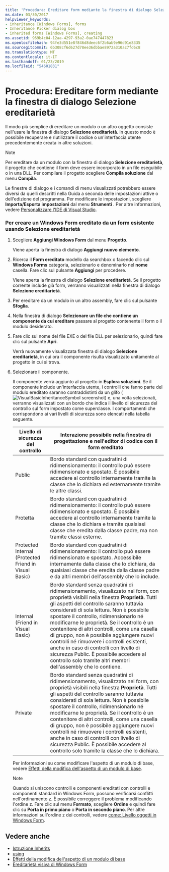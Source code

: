 ```yaml
---
title: 'Procedura: Ereditare form mediante la finestra di dialogo Selezione ereditarietà'
ms.date: 03/30/2017
helpviewer_keywords:
- inheritance [Windows Forms], forms
- Inheritance Picker dialog box
- inherited forms [Windows Forms], creating
ms.assetid: 969b4c04-12aa-4297-93a2-0ae747447823
ms.openlocfilehash: 94fe3d551e8f846d8deec6f2b6ab9e96d91e8335
ms.sourcegitcommit: 6b308cf6d627d78ee36dbbae8972a310ac7fd6c8
ms.translationtype: MT
ms.contentlocale: it-IT
ms.lasthandoff: 01/23/2019
ms.locfileid: "54601831"
---
```

# <a name="how-to-inherit-forms-using-the-inheritance-picker-dialog-box"></a>Procedura: Ereditare form mediante la finestra di dialogo Selezione ereditarietà
Il modo più semplice di ereditare un modulo o un altro oggetto consiste nell'usare la finestra di dialogo **Selezione ereditarietà**. In questo modo è possibile recuperare e riutilizzare il codice o un'interfaccia utente precedentemente creata in altre soluzioni.  
  
> [!NOTE]
>  Per ereditare da un modulo con la finestra di dialogo **Selezione ereditarietà**, il progetto che contiene il form deve essere incorporato in un file eseguibile o in una DLL. Per compilare il progetto scegliere **Compila soluzione** dal menu **Compila**.  
>   
>  Le finestre di dialogo e i comandi di menu visualizzati potrebbero essere diversi da quelli descritti nella Guida a seconda delle impostazioni attive o dell'edizione del programma. Per modificare le impostazioni, scegliere **Importa/Esporta impostazioni** dal menu **Strumenti** . Per altre informazioni, vedere [Personalizzare l'IDE di Visual Studio](/visualstudio/ide/personalizing-the-visual-studio-ide).  
  
### <a name="to-create-a-windows-form-inherited-from-an-existing-form-by-using-the-inheritance-picker"></a>Per creare un Windows Form ereditato da un form esistente usando Selezione ereditarietà  
  
1.  Scegliere **Aggiungi Windows Form** dal menu **Progetto**.  
  
     Viene aperta la finestra di dialogo **Aggiungi nuovo elemento**.  
  
2.  Ricerca il **Form ereditato** modello da searchbox o facendo clic sul **Windows Forms** categoria, selezionarlo e denominarlo nel **nome** casella. Fare clic sul pulsante **Aggiungi** per procedere.  
  
     Viene aperta la finestra di dialogo **Selezione ereditarietà**. Se il progetto corrente include già form, verranno visualizzati nella finestra di dialogo **Selezione ereditarietà**.  
  
3.  Per ereditare da un modulo in un altro assembly, fare clic sul pulsante **Sfoglia**.  
  
4.  Nella finestra di dialogo **Selezionare un file che contiene un componente da cui ereditare** passare al progetto contenente il form o il modulo desiderato.  
  
5.  Fare clic sul nome del file EXE o del file DLL per selezionarlo, quindi fare clic sul pulsante **Apri**.  
  
     Verrà nuovamente visualizzata finestra di dialogo **Selezione ereditarietà**, in cui ora il componente risulta visualizzato unitamente al progetto in cui si trova.  
  
6.  Selezionare il componente.  
  
     Il componente verrà aggiunto al progetto in **Esplora soluzioni**. Se il componente include un'interfaccia utente, i controlli che fanno parte del modulo ereditato saranno contraddistinti da un glifo (![VisualBasicInheritanceSymbol screenshot](../../../../docs/framework/winforms/advanced/media/vbinheritanceglyph.gif "vbInheritanceGlyph")) e, una volta selezionati, verranno visualizzati con un bordo che indica il livello di sicurezza del controllo sul form impostato come superclasse. I comportamenti che corrispondono ai vari livelli di sicurezza sono elencati nella tabella seguente.  
  
    |Livello di sicurezza del controllo|Interazione possibile nella finestra di progettazione e nell'editor di codice con il form ereditato|  
    |-------------------------------|--------------------------------------------------------------------------------|  
    |Public|Bordo standard con quadratini di ridimensionamento: il controllo può essere ridimensionato e spostato. È possibile accedere al controllo internamente tramite la classe che lo dichiara ed esternamente tramite le altre classi.|  
    |Protetta|Bordo standard con quadratini di ridimensionamento: il controllo può essere ridimensionato e spostato. È possibile accedere al controllo internamente tramite la classe che lo dichiara e tramite qualsiasi classe che eredita dalla classe padre, ma non tramite classi esterne.|  
    |Protected Internal (Protected Friend in Visual Basic)|Bordo standard con quadratini di ridimensionamento: il controllo può essere ridimensionato e spostato. Accessibile internamente dalla classe che lo dichiara, da qualsiasi classe che eredita dalla classe padre e da altri membri dell'assembly che lo include.|  
    |Internal (Friend in Visual Basic)|Bordo standard senza quadratini di ridimensionamento, visualizzato nel form, con proprietà visibili nella finestra **Proprietà**. Tutti gli aspetti del controllo saranno tuttavia considerati di sola lettura. Non è possibile spostare il controllo, ridimensionarlo né modificarne le proprietà. Se il controllo è un contenitore di altri controlli, come una casella di gruppo, non è possibile aggiungere nuovi controlli né rimuovere i controlli esistenti, anche in caso di controlli con livello di sicurezza Public. È possibile accedere al controllo solo tramite altri membri dell'assembly che lo contiene.|  
    |Private|Bordo standard senza quadratini di ridimensionamento, visualizzato nel form, con proprietà visibili nella finestra **Proprietà**. Tutti gli aspetti del controllo saranno tuttavia considerati di sola lettura. Non è possibile spostare il controllo, ridimensionarlo né modificarne le proprietà. Se il controllo è un contenitore di altri controlli, come una casella di gruppo, non è possibile aggiungere nuovi controlli né rimuovere i controlli esistenti, anche in caso di controlli con livello di sicurezza Public. È possibile accedere al controllo solo tramite la classe che lo dichiara.|  
  
     Per informazioni su come modificare l'aspetto di un modulo di base, vedere [Effetti della modifica dell'aspetto di un modulo di base](../../../../docs/framework/winforms/advanced/effects-of-modifying-base-form-appearance.md).  
  
    > [!NOTE]
    >  Quando si uniscono controlli e componenti ereditati con controlli e componenti standard in Windows Form, possono verificarsi conflitti nell'ordinamento z. È possibile correggere il problema modificando l'ordine z. Fare clic sul menu **Formato**, scegliere **Ordine** e quindi fare clic su **Porta in primo piano** o **Porta in secondo piano**. Per altre informazioni sull'ordine z dei controlli, vedere [come: Livello oggetti in Windows Form](../../../../docs/framework/winforms/controls/how-to-layer-objects-on-windows-forms.md).  
  
## <a name="see-also"></a>Vedere anche
- [Istruzione Inherits](~/docs/visual-basic/language-reference/statements/inherits-statement.md)
- [using](~/docs/csharp/language-reference/keywords/using.md)
- [Effetti della modifica dell'aspetto di un modulo di base](../../../../docs/framework/winforms/advanced/effects-of-modifying-base-form-appearance.md)
- [Ereditarietà visiva di Windows Form](../../../../docs/framework/winforms/advanced/windows-forms-visual-inheritance.md)
